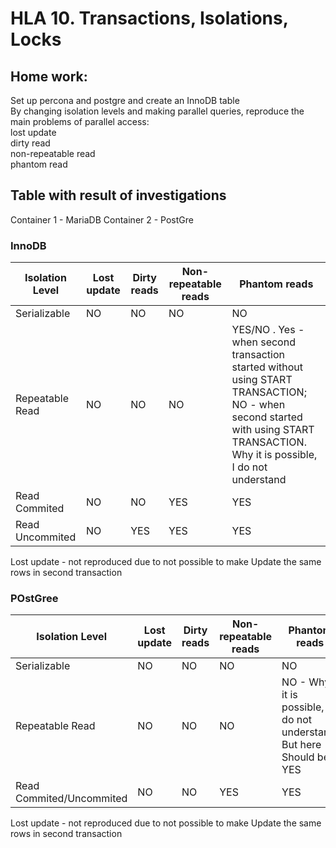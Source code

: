 # HLA 10. Transactions, Isolations, Locks

## Home work: 
Set up percona and postgre and create an InnoDB table </br>
By changing isolation levels and making parallel queries, reproduce the main problems of parallel access:</br>
 lost update</br>
dirty read</br>
non-repeatable read</br>
phantom read</br>

## Table with result of investigations 
Container 1 - MariaDB 
Container 2 - PostGre 


### InnoDB 
| Isolation Level | Lost update | Dirty reads | Non-repeatable reads | Phantom reads |
| --------------- | ----------- | ------------| -------------------- | ------------- | 
| Serializable | NO | NO | NO | NO |
| Repeatable Read | NO | NO | NO | YES/NO . Yes - when second transaction started without using START TRANSACTION; NO - when second started with using START TRANSACTION. Why it is possible, I do not understand |
| Read Commited | NO | NO | YES | YES |
| Read Uncommited | NO | YES | YES | YES |

Lost update - not reproduced due to not possible to make Update the same rows in second transaction

### POstGree 
| Isolation Level | Lost update | Dirty reads | Non-repeatable reads | Phantom reads |
| --------------- | ----------- | ------------| -------------------- | ------------- | 
| Serializable    | NO      | NO      | NO | NO |
| Repeatable Read | NO      | NO      | NO | NO - Why it is possible, I do not understand. But here Should be YES |
| Read Commited/Uncommited| NO| NO    | YES | YES |

Lost update - not reproduced due to not possible to make Update the same rows in second transaction
